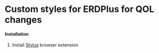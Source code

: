 # Custom styles for ERDPlus for QOL changes

#### Installation
1. Install [Stylus](https://github.com/openstyles/stylus?tab=readme-ov-file#releases) browser extension
